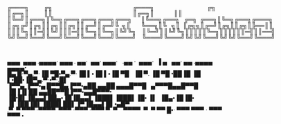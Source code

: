 <span style='font-family: "Lucida Console";line-height: 14px;font-size: 14px;display: inline-block;'>╔═══╗&nbsp;&nbsp;&nbsp;&nbsp;&nbsp;&nbsp;&nbsp;&nbsp;&nbsp;&nbsp;╔╗&nbsp;&nbsp;&nbsp;&nbsp;&nbsp;&nbsp;&nbsp;&nbsp;&nbsp;&nbsp;&nbsp;&nbsp;&nbsp;&nbsp;&nbsp;&nbsp;&nbsp;&nbsp;&nbsp;&nbsp;&nbsp;&nbsp;&nbsp;&nbsp;&nbsp;&nbsp;&nbsp;&nbsp;&nbsp;&nbsp;&nbsp;&nbsp;&nbsp;&nbsp;&nbsp;&nbsp;&nbsp;&nbsp;&nbsp;&nbsp;&nbsp;&nbsp;&nbsp;&nbsp;&nbsp;&nbsp;&nbsp;&nbsp;&nbsp;&nbsp;&nbsp;&nbsp;&nbsp;╔═══╗&nbsp;&nbsp;&nbsp;&nbsp;&nbsp;&nbsp;&nbsp;&nbsp;&nbsp;&nbsp;&nbsp;&nbsp;&nbsp;&nbsp;&nbsp;&nbsp;&nbsp;&nbsp;&nbsp;&nbsp;&nbsp;&nbsp;&nbsp;&nbsp;&nbsp;&nbsp;&nbsp;&nbsp;&nbsp;&nbsp;&nbsp;&nbsp;&nbsp;&nbsp;&nbsp;╔╗&nbsp;&nbsp;&nbsp;&nbsp;&nbsp;&nbsp;&nbsp;&nbsp;&nbsp;&nbsp;&nbsp;<br>║╔═╗║&nbsp;&nbsp;&nbsp;&nbsp;&nbsp;&nbsp;&nbsp;&nbsp;&nbsp;&nbsp;║║&nbsp;&nbsp;&nbsp;&nbsp;&nbsp;&nbsp;&nbsp;&nbsp;&nbsp;&nbsp;&nbsp;&nbsp;&nbsp;&nbsp;&nbsp;&nbsp;&nbsp;&nbsp;&nbsp;&nbsp;&nbsp;&nbsp;&nbsp;&nbsp;&nbsp;&nbsp;&nbsp;&nbsp;&nbsp;&nbsp;&nbsp;&nbsp;&nbsp;&nbsp;&nbsp;&nbsp;&nbsp;&nbsp;&nbsp;&nbsp;&nbsp;&nbsp;&nbsp;&nbsp;&nbsp;&nbsp;&nbsp;&nbsp;&nbsp;&nbsp;&nbsp;&nbsp;&nbsp;║╔═╗║&nbsp;&nbsp;&nbsp;&nbsp;&nbsp;&nbsp;&nbsp;&nbsp;&nbsp;&nbsp;&nbsp;&nbsp;&nbsp;║║&nbsp;&nbsp;&nbsp;&nbsp;&nbsp;&nbsp;&nbsp;&nbsp;&nbsp;&nbsp;&nbsp;<br>║╚═╝║╔══╗║╚═╗╔══╗╔══╗╔══╗╔══╗&nbsp;&nbsp;&nbsp;&nbsp;&nbsp;&nbsp;║╚══╗╔══╗&nbsp;&nbsp;&nbsp;╔═╗&nbsp;&nbsp;╔══╗║╚═╗╔══╗╔═══╗<br>║╔╗╔╝║╔╗║║╔╗║║╔╗║║╔═╝║╔═╝╚&nbsp;&nbsp;╗║&nbsp;&nbsp;&nbsp;&nbsp;&nbsp;&nbsp;&nbsp;╚══╗║╚&nbsp;&nbsp;&nbsp;╗║&nbsp;&nbsp;║╔╗╗║╔═╝║╔╗║║╔╗║╠══║║<br>║║║╚╗║║═╣║╚╝║║║═╣║╚═╗║╚═╗║╚╝╚╗&nbsp;&nbsp;&nbsp;&nbsp;║╚═╝║║╚╝╚╗║║║║║╚═╗║║║║║║═╣║║══╣<br>╚╝╚═╝╚══╝╚══╝╚══╝╚══╝╚══╝╚═══╝&nbsp;&nbsp;&nbsp;&nbsp;╚═══╝╚═══╝╚╝╚╝╚══╝╚╝╚╝╚══╝╚═══╝<br>&nbsp;&nbsp;&nbsp;&nbsp;&nbsp;&nbsp;&nbsp;&nbsp;&nbsp;&nbsp;&nbsp;&nbsp;&nbsp;&nbsp;&nbsp;&nbsp;&nbsp;&nbsp;&nbsp;&nbsp;&nbsp;&nbsp;&nbsp;&nbsp;&nbsp;&nbsp;&nbsp;&nbsp;&nbsp;&nbsp;&nbsp;&nbsp;&nbsp;&nbsp;&nbsp;&nbsp;&nbsp;&nbsp;&nbsp;&nbsp;&nbsp;&nbsp;&nbsp;&nbsp;&nbsp;&nbsp;&nbsp;&nbsp;&nbsp;&nbsp;&nbsp;&nbsp;&nbsp;&nbsp;&nbsp;&nbsp;&nbsp;&nbsp;&nbsp;&nbsp;&nbsp;&nbsp;&nbsp;&nbsp;&nbsp;<br>&nbsp;&nbsp;&nbsp;&nbsp;&nbsp;&nbsp;&nbsp;&nbsp;&nbsp;&nbsp;&nbsp;&nbsp;&nbsp;&nbsp;&nbsp;&nbsp;&nbsp;&nbsp;&nbsp;&nbsp;&nbsp;&nbsp;&nbsp;&nbsp;&nbsp;&nbsp;&nbsp;&nbsp;&nbsp;&nbsp;&nbsp;&nbsp;&nbsp;&nbsp;&nbsp;&nbsp;&nbsp;&nbsp;&nbsp;&nbsp;&nbsp;&nbsp;&nbsp;&nbsp;&nbsp;&nbsp;&nbsp;&nbsp;&nbsp;&nbsp;&nbsp;&nbsp;&nbsp;&nbsp;&nbsp;&nbsp;&nbsp;&nbsp;&nbsp;&nbsp;&nbsp;&nbsp;&nbsp;&nbsp;&nbsp;<br></span>
                                                                 
                                                                 





<p><span style="font-family: 'Lucida Console'; line-height: 14px; font-size: 14px; display: inline-block;">▄▄▄&nbsp;&nbsp;▄▄▄ .▄▄▄▄&middot; ▄▄▄ . ▄▄&middot;&nbsp;&nbsp;▄▄&middot; ▄▄▄&middot;&nbsp;&nbsp;&nbsp;.▄▄ &middot;&nbsp;&nbsp;▄▄▄&middot;&nbsp;&nbsp;▐ ▄&nbsp; &nbsp;▄▄&middot; ▄▄ .▄▄▄▄&nbsp; ▄▄▄▄&bull;<br />█▄ █&middot;▀▄.▀&middot;▐█ ▀█▪▀▄.▀&middot;▐█ ▌▪▐█ ▌▪▐█ ▀█&nbsp;&nbsp;&nbsp;▐█ ▀. ▐█ ▀█ &bull;██▐█ ▐█ ▌▪██▪▐█▀▄.▀&middot;▪▀&middot;.█▌<br />▐▀▀▄ ▐▀▀▪▄ █▀▀█▄▐▀▀▪▄██ ▄▄██ ▄▄▄█▀▀█&nbsp;&nbsp;&nbsp;▄▀▀▀█▄▄█▀▀█ ▐█▐▐▌██ ▄▄██▀▀█▐▀▀▪▄▄█▀▀▀&bull;<br />▐█&bull;█▌▐█▄▄▌██▄▪▐█▐█▄▄▌▐███▌▐███▌▐█▪ ▐▌&nbsp;&nbsp;▐█▄▪▐█▐█▪ ▐▌▐██▐█▌▐███▌██▌▐▀▐█▄▄▌█▌▪▄█▀<br />.▀&nbsp;&nbsp;▀ ▀▀▀ &middot;▀▀▀▀&nbsp;&nbsp;▀▀▀ &middot;▀▀▀ &middot;▀▀▀ ▀&nbsp; ▀&nbsp;&nbsp;&nbsp;&nbsp;▀▀▀▀&nbsp;&nbsp;▀&nbsp; ▀ ▀▀ █▪&middot; ▀▀▀ ▀▀▀ &middot; ▀▀▀ ▀▀▀ &bull;<br /></span></p>

<!--
**Beccachez/Beccachez** is a ✨ _special_ ✨ repository because its `README.md` (this file) appears on your GitHub profile.

Here are some ideas to get you started:

- 🔭 I’m currently working on ...
- 🌱 I’m currently learning ...
- 👯 I’m looking to collaborate on ...
- 🤔 I’m looking for help with ...
- 💬 Ask me about ...
- 📫 How to reach me: ...
- 😄 Pronouns: ...
- ⚡ Fun fact: ...
-->
